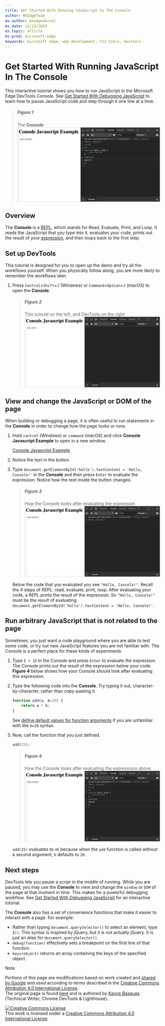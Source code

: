```yaml
---
title: Get Started With Running JavaScript In The Console
author: MSEdgeTeam
ms.author: msedgedevrel
ms.date: 11/13/2019
ms.topic: article
ms.prod: microsoft-edge
keywords: microsoft edge, web development, f12 tools, devtools
---
```

<!-- Copyright Kayce Basques 

   Licensed under the Apache License, Version 2.0 (the "License");
   you may not use this file except in compliance with the License.
   You may obtain a copy of the License at

       http://www.apache.org/licenses/LICENSE-2.0

   Unless required by applicable law or agreed to in writing, software
   distributed under the License is distributed on an "AS IS" BASIS,
   WITHOUT WARRANTIES OR CONDITIONS OF ANY KIND, either express or implied.
   See the License for the specific language governing permissions and
   limitations under the License.  -->







# Get Started With Running JavaScript In The Console 



This interactive tutorial shows you how to run JavaScript in the Microsoft Edge DevTools Console.  <!--See [Get Started With Logging Messages][DevToolsConsoleLoggingMessages] to learn how to log messages to the Console.  -->  See [Get Started With Debugging JavaScript](../javascript/index.md) to learn how to pause JavaScript code and step through it one line at a time.  

> ##### Figure 1  
> The **Console**  
> ![The Console][ImageConsole]  

## Overview 

The **Console** is a [REPL][WikiReadEvalPrintLoop], which stands for Read, Evaluate, Print, and Loop.  It reads the JavaScript that you type into it, evaluates your code, prints out the result of your [expression][2alityExpressionsVersusStatements], and then loops back to the first step.

## Set up DevTools 

This tutorial is designed for you to open up the demo and try all the workflows yourself.  When you physically follow along, you are more likely to remember the workflows later.

1.  Press `Control`+`Shift`+`J` \(Windows\) or `Command`+`Option`+`J` \(macOS\) to open the **Console**.  
    
    > ##### Figure 2  
    > This tutorial on the left, and DevTools on the right  
    > ![This tutorial on the left, and DevTools on the right][ImageTutorialDevToolsJs]  
    
## View and change the JavaScript or DOM of the page 

When building or debugging a page, it is often useful to run statements in the **Console** in order to change how the page looks or runs.  

1.  Hold `control` \(Windows\) or `command` \(macOS\) and click **Console Javascript Example** to open in a new window.  
    
    [Console Javascript Example][GlitchConsoleJavascriptExample]  
    
1.  Notice the text in the button.  
1.  Type `document.getElementById('hello').textContent = 'Hello, Console!'` in the **Console** and then press `Enter` to evaluate the expression.  Notice how the text inside the button changes.  
    
    > ##### Figure 3  
    > How the Console looks after evaluating the expression  
    > ![How the Console looks after evaluating the expression][ImageConsoleAfterEvaluating]  
    
    Below the code that you evaluated you see `"Hello, Console!"`.  Recall the 4 steps of REPL: read, evaluate, print, loop.  After evaluating your code, a REPL prints the result of the expression.  So `"Hello, Console!"` must be the result of evaluating `document.getElementById('hello').textContent = 'Hello, Console!'`.  
    
## Run arbitrary JavaScript that is not related to the page   

Sometimes, you just want a code playground where you are able to test some code, or try out new JavaScript features you are not familiar with.  The Console is a perfect place for these kinds of experiments.  

1.  Type `5 + 15` in the Console and press `Enter` to evaluate the expression. The Console prints out the result of the expression below your code.  **Figure 4** below shows how your Console should look after evaluating this expression.  

1.  Type the following code into the **Console**.  Try typing it out, character-by-character, rather than copy-pasting it.  
    
    ```javascript
    function add(a, b=20) {
        return a + b;
    }
    ```  
    
    See [define default values for function arguments][Esma6DefaultParameterValues] if you are unfamiliar with the `b=20` syntax.  
    
1.  Now, call the function that you just defined.  
    
    ```javascript
    add(25);
    ```  
    
    > ##### Figure 4  
    > How the Console looks after evaluating the expressions above  
    > ![How the Console looks after evaluating the expressions above][ImagePlayground]  
    
    `add(25)` evaluates to `45` because when the `add` function is called without a second argument, `b` defaults to `20`.  

## Next steps   

<!--See [Run JavaScript][DevToolsConsoleReference] to explore more features related to running JavaScript in the Console.  -->  

DevTools lets you pause a script in the middle of running.  While you are paused, you may use the **Console** to view and change the `window` or `DOM` of the page at that moment in time.  This makes for a powerful debugging workflow.  See [Get Started With Debugging JavaScript][DevToolsJavascriptGetStarted] for an interactive tutorial.  

The **Console** also has a set of convenience functions that make it easier to interact with a page.  For example:  

*   Rather than typing `document.querySelector()` to select an element, type `$()`.  This syntax is inspired by jQuery, but it is not actually jQuery.  It is just an alias for `document.querySelector()`.  
*   `debug(function)` effectively sets a breakpoint on the first line of that function.  
*   `keys(object)` returns an array containing the keys of the specified object.  

<!--See [Console Utilities API Reference][DevToolsConsoleUtilities] to explore all the convenience functions.  -->  

 



<!-- image links -->  

[ImageConsole]: images/console-javascript-example-console-playground.msft.png "Figure 1: The Console"  
[ImageTutorialDevToolsJs]: images/console-javascript-example-console-empty.msft.png "Figure 2: This tutorial on the left, and DevTools on the right"  
[ImageConsoleAfterEvaluating]: images/console-javascript-example-console-change-button-text.msft.png "Figure 3: How the Console looks after evaluating the expression"  
[ImagePlayground]: images/console-javascript-example-console-playground.msft.png "Figure 4: How the Console looks after evaluating the expressions above"  

<!-- links -->  

<!--[DevToolsConsoleLoggingMessages]: log.md "Get Started With Logging Messages In The Console"  -->  
<!--[DevToolsConsoleReference]: reference.md#run-javascript "Console Reference"  -->  
<!--[DevToolsConsoleUtilities]: utilities.md "Console Utilities API Reference"  -->  

[DevToolsJavascriptGetStarted]: ../javascript/index.md "Get Started with Debugging JavaScript in Microsoft Edge DevTools"  

[2alityExpressionsVersusStatements]: http://2ality.com/2012/09/expressions-vs-statements.html "Expressions versus statements in JavaScript"  
[Esma6DefaultParameterValues]: http://es6-features.org/index#DefaultParameterValues "Default Parameter Values - Extended Parameter Handling - ECMAScript 6 — New Features: Overview & Comparison"  
[GlitchConsoleJavascriptExample]: https://microsoft-edge-chromium-devtools.glitch.me/static/console/javascript/index.html "Console Javascript Example | Glitch"  
[WikiReadEvalPrintLoop]: https://en.wikipedia.org/wiki/Read–eval–print_loop "Read–eval–print loop - Wikipedia"  

> [!NOTE]
> Portions of this page are modifications based on work created and [shared by Google][GoogleSitePolicies] and used according to terms described in the [Creative Commons Attribution 4.0 International License][CCA4IL].  
> The original page is found [here](https://developers.google.com/web/tools/chrome-devtools/console/index) and is authored by [Kayce Basques][KayceBasques] \(Technical Writer, Chrome DevTools & Lighthouse\).  

[![Creative Commons License][CCby4Image]][CCA4IL]  
This work is licensed under a [Creative Commons Attribution 4.0 International License][CCA4IL].  

[CCA4IL]: http://creativecommons.org/licenses/by/4.0  
[CCby4Image]: https://i.creativecommons.org/l/by/4.0/88x31.png  
[GoogleSitePolicies]: https://developers.google.com/terms/site-policies  
[KayceBasques]: https://developers.google.com/web/resources/contributors/kaycebasques  
